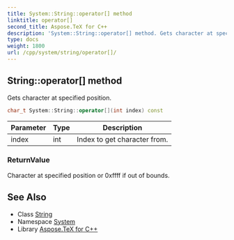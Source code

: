 ```yaml
---
title: System::String::operator[] method
linktitle: operator[]
second_title: Aspose.TeX for C++
description: 'System::String::operator[] method. Gets character at specified position in C++.'
type: docs
weight: 1800
url: /cpp/system/string/operator[]/
---
```

## String::operator[] method


Gets character at specified position.

```cpp
char_t System::String::operator[](int index) const
```


| Parameter | Type | Description |
| --- | --- | --- |
| index | int | Index to get character from. |

### ReturnValue

Character at specified position or 0xffff if out of bounds.

## See Also

* Class [String](../)
* Namespace [System](../../)
* Library [Aspose.TeX for C++](../../../)
